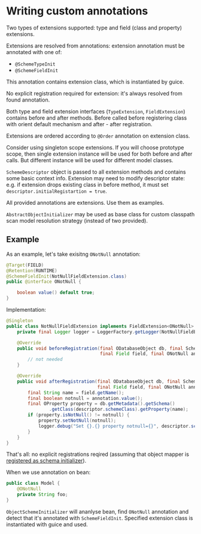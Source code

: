# Writing custom annotations

Two types of extensions supported: type and field (class and property) extensions.

Extensions are resolved from annotations: extension annotation must be annotated with one of: 

* `@SchemeTypeInit` 
* `@SchemeFieldInit` 

This annotation contains extension class, which is instantiated by guice.

No explicit registration required for extension: it's always resolved from found annotation.

Both type and field extension interfaces (`TypeExtension`, `FieldExtension`) contains before and after methods.
Before called before registering class with orient default mechanism and after - after registration.

Extensions are ordered according to `@Order` annotation on extension class.

Consider using singleton scope extensions. If you will choose prototype scope, then single extension instance will be used for both before and after calls. But different instance will be used for different model classes.

`SchemeDescriptor` object is passed to all extension methods and contains some basic context info. 
Extension may need to modify descriptor state: e.g. if extension drops existing class in before method, it must set `descriptor.initialRegistartion = true`.

All provided annotations are extensions. Use them as examples.

`AbstractObjectInitializer` may be used as base class for custom classpath scan model resolution strategy
(instead of two provided).

## Example

As an example, let's take exisitng `ONotNull` annotation:

```java
@Target(FIELD)
@Retention(RUNTIME)
@SchemeFieldInit(NotNullFieldExtension.class)
public @interface ONotNull {

    boolean value() default true;
}
```

Implementation:

```java
@Singleton
public class NotNullFieldExtension implements FieldExtension<ONotNull> {
    private final Logger logger = LoggerFactory.getLogger(NotNullFieldExtension.class);

    @Override
    public void beforeRegistration(final ODatabaseObject db, final SchemeDescriptor descriptor,
                                   final Field field, final ONotNull annotation) {
        // not needed
    }

    @Override
    public void afterRegistration(final ODatabaseObject db, final SchemeDescriptor descriptor,
                                  final Field field, final ONotNull annotation) {
        final String name = field.getName();
        final boolean notnull = annotation.value();
        final OProperty property = db.getMetadata().getSchema()
                .getClass(descriptor.schemeClass).getProperty(name);
        if (property.isNotNull() != notnull) {
            property.setNotNull(notnull);
            logger.debug("Set {}.{} property notnull={}", descriptor.schemeClass, name, notnull);
        }
    }
}
```

That's all: no explicit registrations reqired (assuming that object mapper is [registered as schema initializer](objectscheme.md#setup)). 

When we use annotation on bean:

```java
public class Model {
    @ONotNull
    private String foo;
}
```

`ObjectSchemeInitializer` will ananlyse bean, find `ONotNull` annotation and detect that
it's annotated with `SchemeFieldInit`. Specified extension class is instantiated with guice and used.
